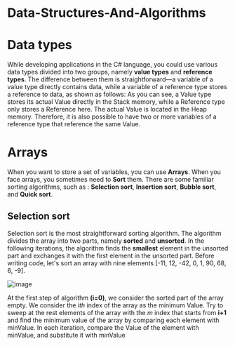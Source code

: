 # Data-Structures-And-Algorithms

# Data types

While developing applications in the C# language, you could use various data types divided into two groups, namely **value types** and **reference types**. 
The difference between them is straightforward—a variable of a value type directly contains data, while a variable of a reference type stores a reference to data, as shown as follows:
As you can see, a Value type stores its actual Value directly in the Stack memory, while a Reference type only stores a Reference here. The actual Value is located in the Heap memory. Therefore, it is also possible to have two or more variables of a reference type that reference the same Value.

# Arrays
When you want to store a set of variables, you can use **Arrays**. When you face arrays, you sometimes need to **Sort** them. There are some familiar sorting algorithms, such as :
**Selection sort**, **Insertion sort**, **Bubble sort**, and **Quick sort**.

## Selection sort
Selection sort is the most straightforward sorting algorithm. The algorithm divides the array into two parts, namely **sorted** and **unsorted**. In the following iterations, the algorithm finds the **smallest** element in the unsorted part and exchanges it with the first element in the unsorted part. Before writing code, let's sort an array with nine elements [-11, 12, -42, 0, 1, 90, 68, 6, -9].

![image](https://github.com/imansafari1991/Csharp-Data-Structures-And-Algorithms/assets/52294855/915d61e9-0f5e-4be8-a977-707bcfd8d274)

At the first step of algorithm **(i=0)**, we consider the sorted part of the array empty. We consider the i*th* index of the array as the minimum Value. Try to sweep at the rest elements of the array with the *m* index that starts from **i+1** and find the minimum value of the array by comparing each element with minValue. In each iteration, compare the Value of the element with minValue, and substitute it with minValue 

